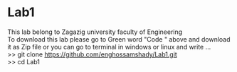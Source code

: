 # Lab1
This lab belong to Zagazig university faculty of Engineering                                                             
To download this lab please go to Green word "Code " above and download it as Zip file or you can go to terminal in windows or linux and write ...                                                                                          
  \>\> git clone  https://github.com/enghossamshady/Lab1.git                                                            
  \>\> cd Lab1
  
  
